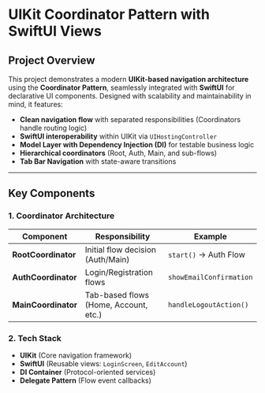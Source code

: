 # UIKit Coordinator Pattern with SwiftUI Views

## Project Overview
This project demonstrates a modern **UIKit-based navigation architecture** using the **Coordinator Pattern**, seamlessly integrated with **SwiftUI** for declarative UI components. Designed with scalability and maintainability in mind, it features:

- **Clean navigation flow** with separated responsibilities (Coordinators handle routing logic)
- **SwiftUI interoperability** within UIKit via `UIHostingController`
- **Model Layer with Dependency Injection (DI)** for testable business logic
- **Hierarchical coordinators** (Root, Auth, Main, and sub-flows)
- **Tab Bar Navigation** with state-aware transitions
---

## Key Components

### 1. Coordinator Architecture
| Component           | Responsibility                          | Example                |
|---------------------|----------------------------------------|------------------------|
| **RootCoordinator** | Initial flow decision (Auth/Main)      | `start()` → Auth Flow  |
| **AuthCoordinator** | Login/Registration flows               | `showEmailConfirmation`|
| **MainCoordinator** | Tab-based flows (Home, Account, etc.)  | `handleLogoutAction()` |

### 2. Tech Stack
- **UIKit** (Core navigation framework)
- **SwiftUI** (Reusable views: `LoginScreen`, `EditAccount`)
- **DI Container** (Protocol-oriented services)
- **Delegate Pattern** (Flow event callbacks)
